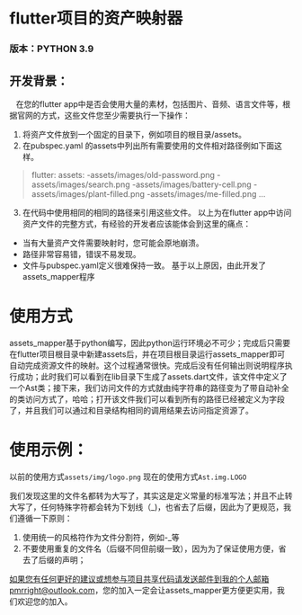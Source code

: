 # flutter项目的资产映射器
### 版本：PYTHON 3.9

## 开发背景：
&nbsp;&nbsp;&nbsp;在您的flutter app中是否会使用大量的素材，包括图片、音频、语言文件等，根据官网的方式，这些文件您至少需要执行一下操作：
1. 将资产文件放到一个固定的目录下，例如项目的根目录/assets。
2. 在pubspec.yaml 的assets中列出所有需要使用的文件相对路径例如下面这样。
> flutter:
>  assets:
>  -assets/images/old-password.png
>  -assets/images/search.png
>  -assets/images/battery-cell.png
>  -assets/images/plant-filled.png
>  -assets/images/me-filled.png
>  ...
3. 在代码中使用相同的相同的路径来引用这些文件。
以上为在flutter app中访问资产文件的完整方式，有经验的开发者应该能体会到这里的痛点：
- 当有大量资产文件需要映射时，您可能会原地崩溃。
- 路径非常容易错，错误不易发现。
- 文件与pubspec.yaml定义很难保持一致。
基于以上原因，由此开发了assets_mapper程序

# 使用方式
  assets_mapper基于python编写，因此python运行环境必不可少；完成后只需要在flutter项目根目录中新建assets后，并在项目根目录运行assets_mapper即可自动完成资源文件的映射。这个过程通常很快。完成后没有任何输出则说明程序执行成功；此时我们可以看到在lib目录下生成了assets.dart文件，该文件中定义了一个Ast类；接下来，我们访问文件的方式就由纯字符串的路径变为了带自动补全的类访问方式了，哈哈；打开该文件我们可以看到所有的路径已经被定义为字段了，并且我们可以通过和目录结构相同的调用结果去访问指定资源了。
  
# 使用示例：
  以前的使用方式`assets/img/logo.png`
  现在的使用方式`Ast.img.LOGO`


我们发现这里的文件名都转为大写了，其实这是定义常量的标准写法；并且不止转大写了，任何特殊字符都会转为下划线（_)，也省去了后缀，因此为了更规范，我们遵循一下原则：
1. 使用统一的风格符作为文件分割符，例如-_等
2. 不要使用重复的文件名（后缀不同但前缀一致），因为为了保证使用方便，省去了后缀的声明；

如果您有任何更好的建议或想参与项目共享代码请发送邮件到我的个人邮箱pmrright@outlook.com，您的加入一定会让assets_mapper更方便更实用，我们欢迎您的加入。